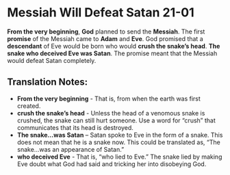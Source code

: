 Messiah Will Defeat Satan 21-01
=================================


**From the very beginning**, **God** planned to send the **Messiah**. The
first **promise** of the Messiah came to **Adam** and **Eve**. God
promised that a **descendant** of Eve would be born who would **crush the
snake’s head**. **The snake who deceived Eve was Satan**.  The promise
meant that the Messiah would defeat Satan completely.

Translation Notes:
------------------

-   **From the very beginning** - That is, from when the earth was first
    created.
-   **crush the snake’s head** - Unless the head of a venomous snake is
    crushed, the snake can still hurt someone. Use a word for “crush”
    that communicates that its head is destroyed.
-   **The snake…was Satan** – Satan spoke to Eve in the form of
a snake.
    This does not mean that he is a snake now. This could be translated
    as, “The snake…was an appearance of Satan.”
-   **who deceived Eve** - That is, “who lied to Eve.” The snake
lied by
    making Eve doubt what God had said and tricking her into disobeying
    God.

